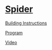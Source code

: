 # [Spider](http://nxtprograms.com/spider)

[Building Instructions](http://nxtprograms.com/spider/steps.html)

[Program](http://nxtprograms.com/spider/steps.html#Program)

[Video](http://www.youtube.com/watch?v=6a38cI2Cof4)

